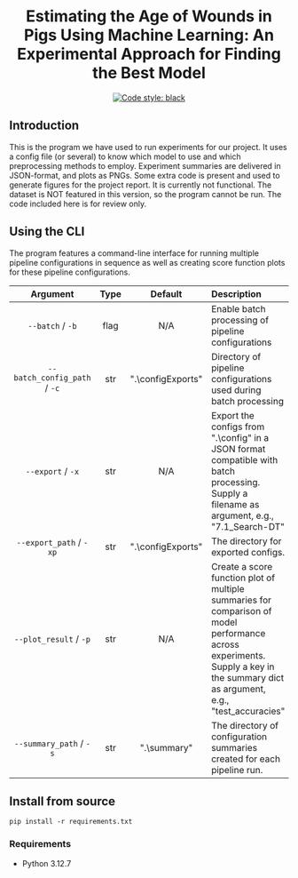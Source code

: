 <h1 align="center">
    Estimating the Age of Wounds in Pigs Using Machine Learning: An Experimental Approach for Finding the Best Model
</h1>
<p align="center">
<a href="https://github.com/psf/black"><img alt="Code style: black" src="https://img.shields.io/badge/code%20style-black-000000.svg"></a>
</p>


## Introduction
This is the program we have used to run experiments for our project.
It uses a config file (or several) to know which model to use and which preprocessing methods to employ. Experiment summaries are delivered in JSON-format, and plots as PNGs.
Some extra code is present and used to generate figures for the project report. It is currently not functional.
The dataset is NOT featured in this version, so the program cannot be run.
The code included here is for review only.

## Using the CLI
The program features a command-line interface for running multiple pipeline configurations in sequence as well as creating score function plots for these pipeline configurations.

Argument | Type | Default | Description
:---: | :---: | :---: | :---
`--batch` / `-b` | flag | N/A | Enable batch processing of pipeline configurations
`--batch_config_path` / `-c` | str | ".\configExports" | Directory of pipeline configurations used during batch processing
`--export` / `-x` | str | N/A | Export the configs from ".\config" in a JSON format compatible with batch processing. Supply a filename as argument, e.g., "7.1_Search-DT"
`--export_path` / `-xp` | str | ".\configExports" | The directory for exported configs.
`--plot_result` / `-p` | str | N/A | Create a score function plot of multiple summaries for comparison of model performance across experiments. Supply a key in the summary dict as argument, e.g., "test_accuracies"
`--summary_path` / `-s` | str | ".\summary" | The directory of configuration summaries created for each pipeline run.


## Install from source
```shell
pip install -r requirements.txt
```

### Requirements
- Python 3.12.7